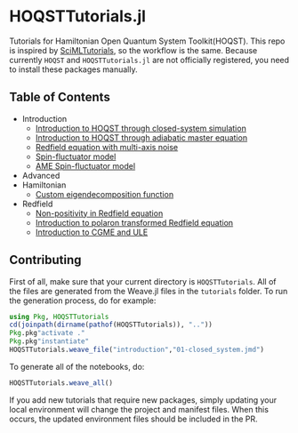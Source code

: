# HOQSTTutorials.jl
Tutorials for Hamiltonian Open Quantum System Toolkit(HOQST). This repo is inspired by [SciMLTutorials](https://github.com/SciML/SciMLTutorials.jl), so the workflow is the same. Because currently `HOQST` and `HOQSTTutorials.jl` are not officially registered, you need to install these packages manually.

## Table of Contents

- Introduction
  - [Introduction to HOQST through closed-system simulation](https://uscqserver.github.io/HOQSTTutorials.jl/html/introduction/01-closed_system.html)
  - [Introduction to HOQST through adiabatic master equation](https://uscqserver.github.io/HOQSTTutorials.jl/html/introduction/02-single_qubit_ame.html)
  - [Redfield equation with multi-axis noise](https://uscqserver.github.io/HOQSTTutorials.jl/html/introduction/03-redfield_multi_axis_noise.html)
  - [Spin-fluctuator model](https://uscqserver.github.io/HOQSTTutorials.jl/html/introduction/04-spin_fluctuators.html)
  - [AME Spin-fluctuator model](https://uscqserver.github.io/HOQSTTutorials.jl/html/introduction/05-ame_spin_fluctuators.html)
- Advanced
- Hamiltonian
  - [Custom eigendecomposition function](https://uscqserver.github.io/HOQSTTutorials.jl/html/hamiltonian/01-custom_eigen.html)
- Redfield
  - [Non-positivity in Redfield equation](https://uscqserver.github.io/HOQSTTutorials.jl/html/redfield/01-non_positivity_redfield.html)
  - [Introduction to polaron transformed Redfield equation](https://uscqserver.github.io/HOQSTTutorials.jl/html/redfield/02-polaron-transformed-redfield.html)
  - [Introduction to CGME and ULE](https://uscqserver.github.io/HOQSTTutorials.jl/html/redfield/03-CGME_ULE.html)

## Contributing

First of all, make sure that your current directory is `HOQSTTutorials`. All
of the files are generated from the Weave.jl files in the `tutorials` folder.
To run the generation process, do for example:

```julia
using Pkg, HOQSTTutorials
cd(joinpath(dirname(pathof(HOQSTTutorials)), ".."))
Pkg.pkg"activate ."
Pkg.pkg"instantiate"
HOQSTTutorials.weave_file("introduction","01-closed_system.jmd")
```

To generate all of the notebooks, do:

```julia
HOQSTTutorials.weave_all()
```

If you add new tutorials that require new packages, simply updating your local
environment will change the project and manifest files. When this occurs, the
updated environment files should be included in the PR.